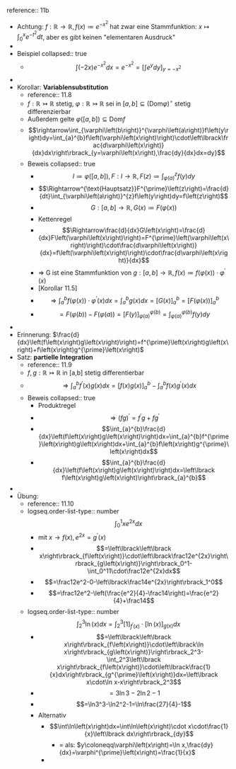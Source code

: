 reference:: 11b

- Achtung: $f:\mathbb{R}\rightarrow\mathbb{R},f\left(x\right)\coloneqq e^{-x^2}$ hat zwar eine Stammfunktion: $x\mapsto\int_0^{x}e^{-t^2}dt$, aber es gibt keinen "elementaren Ausdruck"
-
- Beispiel
  collapsed:: true
	- $$\int\left(-2x\right)e^{-x^2}dx=e^{-x^2}=\left\lbrack\int e^{y}dy\right\rbrack_{y=-x^2}$$
-
- Korollar: **Variablensubstitution**
	- reference:: 11.8
	- $f:\mathbb{R}\rightarrowtail\mathbb{R}$ stetig, $\varphi:\mathbb{R}\rightarrowtail\mathbb{R}$ sei in $\left\lbrack a,b\right\rbrack\subseteq\left(\text{Dom}\varphi\right)^{\circ}$ stetig differenzierbar
	- Außerdem gelte $\varphi\left(\left\lbrack a,b\right\rbrack\right)\subseteq\text{Dom}f$
	- $$\rightarrow\int_{\varphi\left(b\right)}^{\varphi\left(a\right)}f\left(y\right)dy=\int_{a}^{b}f\left(\varphi\left(x\right)\right)\cdot\left\lbrack\frac{d\varphi\left(x\right)}{dx}dx\right\rbrack_{y=\varphi\left(x\right),\frac{dy}{dx}dx=dy}$$
	- Beweis
	  collapsed:: true
		- $$I\coloneqq\varphi\left(\left\lbrack a,b\right\rbrack\right),F:I\rightarrow\mathbb{R},F\left(z\right)\coloneqq\int_{\varphi\left(a\right)}^{z}f\left(y\right)dy$$
		- $$\Rightarrow^{\text{Hauptsatz}}F^{\prime}\left(z\right)=\frac{d}{dt}\int_{\varphi\left(a\right)}^{z}f\left(y\right)dy=f\left(z\right)$$
		- $$G:\left\lbrack a,b\right\rbrack\rightarrow\mathbb{R},G\left(x\right)\coloneqq F\left(\varphi\left(x\right)\right)$$
		- Kettenregel
		- $$\Rightarrow\frac{d}{dx}G\left(x\right)=\frac{d}{dx}F\left(\varphi\left(x\right)\right)=F^{\prime}\left(\varphi\left(x\right)\right)\cdot\frac{d\varphi\left(x\right)}{dx}=f\left(\varphi\left(x\right)\right)\cdot\frac{d\varphi\left(x\right)}{dx}$$
		- => G ist eine Stammfunktion von $g:\left\lbrack a,b\right\rbrack\rightarrow\mathbb{R},f\left(x\right)\coloneqq f\left(\varphi\left(x\right)\right)\cdot\varphi^{\prime}\left(x\right)$
		- [Korollar 11.5]
		- $$\Rightarrow\int_{a}^{b}f\left(\varphi\left(x\right)\right)\cdot\varphi^{\prime}\left(x\right)dx=\int_{a}^{b}g\left(x\right)dx=\left\lbrack G\left(x\right)\right\rbrack_{a}^{b}=\left\lbrack F\left(\varphi\left(x\right)\right)\right\rbrack_{a}^{b}$$
		- $$=F\left(\varphi\left(b\right)\right)-F\left(\varphi\left(a\right)\right)_{}=\left\lbrack F\left(y\right)\right\rbrack_{\varphi\left(a\right)}^{\varphi\left(b\right)}=\int_{\varphi\left(a\right)}^{\varphi\left(b\right)}f\left(y\right)dy$$
-
- Erinnerung: $\frac{d}{dx}\left(f\left(x\right)g\left(x\right)\right)=f^{\prime}\left(x\right)g\left(x\right)+f\left(x\right)g^{\prime}\left(x\right)$
- Satz: **partielle Integration**
	- reference:: 11.9
	- $f,g:\mathbb{R}\rightarrowtail\mathbb{R}$ in [a,b] stetig differentierbar
	- $$\Rightarrow\int_{a}^{b}f^{\prime}\left(x\right)g\left(x\right)dx=\left\lbrack f\left(x\right)g\left(x\right)\right\rbrack_{a}^{b}-\int_{a}^{b}f\left(x\right)g^{\prime}\left(x\right)dx$$
	- Beweis
	  collapsed:: true
		- Produktregel
		- $$\Rightarrow\left(fg\right)^{\prime}=f^{\prime}g+fg^{\prime}$$
		- $$\int_{a}^{b}\frac{d}{dx}\left(f\left(x\right)g\left(x\right)\right)dx=\int_{a}^{b}f^{\prime}\left(x\right)g\left(x\right)dx+\int_{a}^{b}f\left(x\right)g^{\prime}\left(x\right)dx$$
		- $$\int_{a}^{b}\frac{d}{dx}\left(f\left(x\right)g\left(x\right)\right)dx=\left\lbrack f\left(x\right)g\left(x\right)\right\rbrack_{a}^{b}$$
-
- Übung:
	- reference:: 11.10
	- logseq.order-list-type:: number
	  $$\int_0^1xe^{2x}dx$$
		- mit $x\rightarrow f\left(x\right),e^{2x}=g^{\prime}\left(x\right)$
		- $$=\left\lbrack\left\lbrack x\right\rbrack_{f\left(x\right)}\cdot\left\lbrack\frac12e^{2x}\right\rbrack_{g\left(x\right)}\right\rbrack_0^1-\int_0^11\cdot\frac12e^{2x}dx$$
		- $$=\frac12e^2-0-\left\lbrack\frac14e^{2x}\right\rbrack_1^0$$
		- $$=\frac12e^2-\left(\frac{e^2}{4}-\frac14\right)=\frac{e^2}{4}+\frac14$$
	- logseq.order-list-type:: number
	  $$\int_2^3\ln\left(x\right)dx=\int_2^3\left\lbrack1\right\rbrack_{f^{\prime}\left(x\right)}\cdot\left\lbrack\ln\left(x\right)\right\rbrack_{g\left(x\right)}dx$$
		- $$=\left\lbrack\left\lbrack x\right\rbrack_{f\left(x\right)}\cdot\left\lbrack\ln x\right\rbrack_{g\left(x\right)}\right\rbrack_2^3-\int_2^3\left\lbrack x\right\rbrack_{f\left(x\right)}\cdot\left\lbrack\frac{1}{x}dx\right\rbrack_{g^{\prime}\left(x\right)}dx=\left\lbrack x\cdot\ln x-x\right\rbrack_2^3$$
		- $$=3\ln3-2\ln2-1$$
		- $$=\ln3^3-\ln2^2-1=\ln\frac{27}{4}-1$$
		- Alternativ
			- $$\int\ln\left(x\right)dx=\int\ln\left(x\right)\cdot x\cdot\frac{1}{x}\left\lbrack dx\right\rbrack_{dy}$$
				- = als: $y\coloneqq\varphi\left(x\right)=\ln x,\frac{dy}{dx}=\varphi^{\prime}\left(x\right)=\frac{1}{x}$
			-